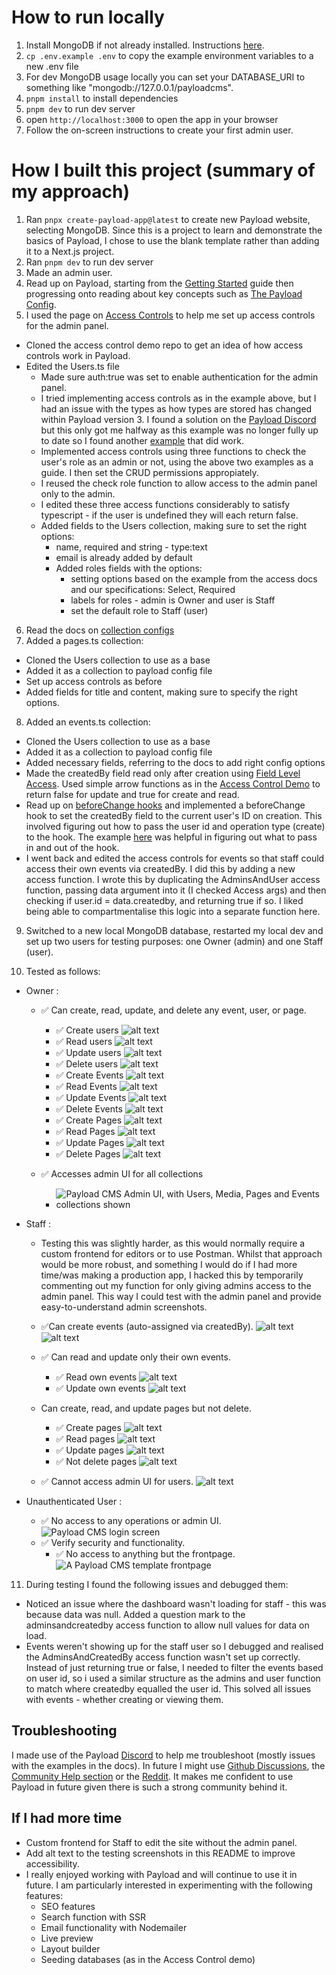 # How to run locally

1. Install MongoDB if not already installed. Instructions [here](https://www.mongodb.com/docs/manual/installation/).
2. `cp .env.example .env` to copy the example environment variables to a new .env file
3. For dev MongoDB usage locally you can set your DATABASE_URI to something like "mongodb://127.0.0.1/payloadcms".
4. `pnpm install` to install dependencies
5. `pnpm dev` to run dev server
6. open `http://localhost:3000` to open the app in your browser
7. Follow the on-screen instructions to create your first admin user.

# How I built this project (summary of my approach)

1. Ran `pnpx create-payload-app@latest` to create new Payload website, selecting MongoDB. Since this is a project to learn and demonstrate the basics of Payload, I chose to use the blank template rather than adding it to a Next.js project.
2. Ran `pnpm dev` to run dev server
3. Made an admin user.
4. Read up on Payload, starting from the [Getting Started](https://payloadcms.com/docs/getting-started/installation) guide then progressing onto reading about key concepts such as [The Payload Config](https://payloadcms.com/docs/configuration/overview).
5. I used the page on [Access Controls](https://payloadcms.com/docs/access-control/overview) to help me set up access controls for the admin panel.

- Cloned the access control demo repo to get an idea of how access controls work in Payload.
- Edited the Users.ts file
  - Made sure auth:true was set to enable authentication for the admin panel.
  - I tried implementing access controls as in the example above, but I had an issue with the types as how types are stored has changed within Payload version 3. I found a solution on the [Payload Discord](https://discord.com/channels/967097582721572934/1357468938564403382/1357468938564403382) but this only got me halfway as this example was no longer fully up to date so I found another [example](https://discord.com/channels/967097582721572934/1306486478859145256/1306849389511184456) that did work.
  - Implemented access controls using three functions to check the user's role as an admin or not, using the above two examples as a guide. I then set the CRUD permissions appropiately.
  - I reused the check role function to allow access to the admin panel only to the admin.
  - I edited these three access functions considerably to satisfy typescript - if the user is undefined they will each return false.
  - Added fields to the Users collection, making sure to set the right options:
    - name, required and string - type:text
    - email is already added by default
    - Added roles fields with the options:
      - setting options based on the example from the access docs and our specifications: Select, Required
      - labels for roles - admin is Owner and user is Staff
      - set the default role to Staff (user)

6. Read the docs on [collection configs](https://payloadcms.com/docs/configuration/collections)
7. Added a pages.ts collection:

- Cloned the Users collection to use as a base
- Added it as a collection to payload config file
- Set up access controls as before
- Added fields for title and content, making sure to specify the right options.

8. Added an events.ts collection:

- Cloned the Users collection to use as a base
- Added it as a collection to payload config file
- Added necessary fields, referring to the docs to add right config options
- Made the createdBy field read only after creation using [Field Level Access](https://payloadcms.com/docs/access-control/fields). Used simple arrow functions as in the [Access Control Demo](https://github.com/payloadcms/access-control-demo/blob/master/src/collections/ContactRequests.ts) to return false for update and true for create and read.
- Read up on [beforeChange hooks](https://payloadcms.com/docs/hooks/beforechange) and implemented a beforeChange hook to set the createdBy field to the current user's ID on creation. This involved figuring out how to pass the user id and operation type (create) to the hook. The example [here](https://payloadcms.com/community-help/github/how-to-add-audit-info-like-createdby-and-updatedby-similar-to-createdat-and-updatedat) was helpful in figuring out what to pass in and out of the hook.
- I went back and edited the access controls for events so that staff could access their own events via createdBy. I did this by adding a new access function. I wrote this by duplicating the AdminsAndUser access function, passing data argument into it (I checked Access args) and then checking if user.id = data.createdby, and returning true if so. I liked being able to compartmentalise this logic into a separate function here.

9. Switched to a new local MongoDB database, restarted my local dev and set up two users for testing purposes: one Owner (admin) and one Staff (user).

10. Tested as follows:

- Owner :

  - ✅ Can create, read, update, and delete any event, user, or page.

    - ✅ Create users
      ![alt text](<CleanShot 2025-04-24 at 12.58.48@2x.png>)
    - ✅ Read users
      ![alt text](<CleanShot 2025-04-24 at 12.57.49@2x.png>)
    - ✅ Update users
      ![alt text](<CleanShot 2025-04-24 at 12.59.55@2x.png>)
    - ✅ Delete users
      ![alt text](<CleanShot 2025-04-24 at 13.00.25@2x.png>)
    - ✅ Create Events
      ![alt text](<CleanShot 2025-04-24 at 21.12.43@2x.png>)
    - ✅ Read Events
      ![alt text](<CleanShot 2025-04-24 at 21.12.16@2x.png>)
    - ✅ Update Events
      ![alt text](<CleanShot 2025-04-24 at 21.17.35@2x.png>)
    - ✅ Delete Events
      ![alt text](<CleanShot 2025-04-24 at 21.27.05@2x.png>)
    - ✅ Create Pages
      ![alt text](<CleanShot 2025-04-24 at 21.26.19@2x.png>)
    - ✅ Read Pages
      ![alt text](<CleanShot 2025-04-24 at 21.27.40@2x.png>)
    - ✅ Update Pages
      ![alt text](<CleanShot 2025-04-24 at 21.28.08@2x.png>)
    - ✅ Delete Pages
      ![alt text](<CleanShot 2025-04-24 at 21.29.16@2x.png>)

  - ✅ Accesses admin UI for all collections
    - ![Payload CMS Admin UI, with Users, Media, Pages and Events collections shown](<CleanShot 2025-04-24 at 12.47.44@2x.png>)

- Staff :

  - Testing this was slightly harder, as this would normally require a custom frontend for editors or to use Postman. Whilst that approach would be more robust, and something I would do if I had more time/was making a production app, I hacked this by temporarily commenting out my function for only giving admins access to the admin panel. This way I could test with the admin panel and provide easy-to-understand admin screenshots.

  - ✅Can create events (auto-assigned via createdBy).
    ![alt text](<CleanShot 2025-04-24 at 21.34.43@2x.png>)
    ![alt text](<CleanShot 2025-04-24 at 21.34.59@2x.png>)

  - ✅ Can read and update only their own events.

    - ✅ Read own events
      ![alt text](<CleanShot 2025-04-24 at 21.11.11@2x.png>)
    - ✅ Update own events
      ![alt text](<CleanShot 2025-04-24 at 21.15.55@2x.png>)

  - Can create, read, and update pages but not delete.
    - ✅ Create pages
      ![alt text](<CleanShot 2025-04-24 at 16.55.11@2x.png>)
    - ✅ Read pages
      ![alt text](<CleanShot 2025-04-24 at 21.30.49@2x.png>)
    - ✅ Update pages
      ![alt text](<CleanShot 2025-04-24 at 21.31.30@2x.png>)
    - ✅ Not delete pages
      ![alt text](<CleanShot 2025-04-24 at 21.31.54@2x.png>)
  - ✅ Cannot access admin UI for users.
    ![alt text](<CleanShot 2025-04-24 at 16.48.31@2x.png>)

- Unauthenticated User :

  - ✅ No access to any operations or admin UI.
    ![Payload CMS login screen](<CleanShot 2025-04-24 at 12.50.51@2x.png>)
  - ✅ Verify security and functionality.
    - ✅ No access to anything but the frontpage.
      ![A Payload CMS template frontpage](<CleanShot 2025-04-24 at 12.52.02@2x.png>)

11. During testing I found the following issues and debugged them:

- Noticed an issue where the dashboard wasn't loading for staff - this was because data was null. Added a question mark to the adminsandcreatedby access function to allow null values for data on load.
- Events weren't showing up for the staff user so I debugged and realised the AdminsAndCreatedBy access function wasn't set up correctly. Instead of just returning true or false, I needed to filter the events based on user id, so i used a similar structure as the admins and user function to match where createdby equalled the user id. This solved all issues with events - whether creating or viewing them.

## Troubleshooting

I made use of the Payload [Discord](https://discord.com/invite/payload) to help me troubleshoot (mostly issues with the examples in the docs). In future I might use [Github Discussions](https://github.com/payloadcms/payload/discussions), the [Community Help section](https://payloadcms.com/community-help) or the [Reddit](https://www.reddit.com/r/PayloadCMS/). It makes me confident to use Payload in future given there is such a strong community behind it.

## If I had more time

- Custom frontend for Staff to edit the site without the admin panel.
- Add alt text to the testing screenshots in this README to improve accessibility.
- I really enjoyed working with Payload and will continue to use it in future. I am particularly interested in experimenting with the following features:
  - SEO features
  - Search function with SSR
  - Email functionality with Nodemailer
  - Live preview
  - Layout builder
  - Seeding databases (as in the Access Control demo)
